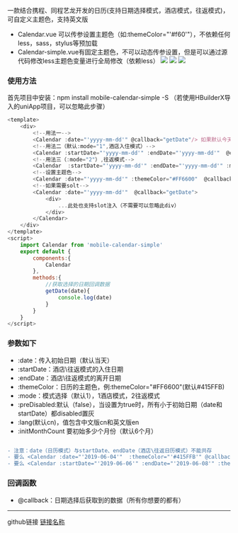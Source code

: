 一款结合携程、同程艺龙开发的日历(支持日期选择模式，酒店模式，往返模式)，可自定义主题色，支持英文版  
 * Calendar.vue 可以传参设置主题色（如:themeColor="'#f60'"），不依赖任何less，sass，stylus等预加载  
 * Calendar-simple.vue有固定主题色，不可以动态传参设置，但是可以通过源代码修改less主题色变量进行全局修改（依赖less）
  ![](https://file.40017.cn/tcyp/tz/calendar1.png)
  ![](https://file.40017.cn/tcyp/tz/calendar2.png)
  ![](https://file.40017.cn/tcyp/tz/calendar3.png)


### 使用方法
首先项目中安装：npm install mobile-calendar-simple -S （若使用HBuilderX导入的uniApp项目，可以忽略此步骤）
```javascript
<template>
	<div>
		<!--用法一-->
		<Calendar :date="'yyyy-mm-dd'" @callback="getDate"/> 如果默认今天可简写：<Calendar  @callback="getDate" />
		<!--用法二（默认:mode="1",酒店入住模式）-->
		<Calendar :startDate="'yyyy-mm-dd'" :endDate="'yyyy-mm-dd'"  @callback="getDate" />
		<!--用法三（:mode="2"）,往返模式-->
		<Calendar  :startDate="'yyyy-mm-dd'" :endDate="'yyyy-mm-dd'" :mode="2"  @callback="getDate" />
		<!--设置主题色-->
		<Calendar :date="'yyyy-mm-dd'" :themeColor="#FF6600"  @callback="getDate" />
		<!--如果需要solt-->
		<Calendar :date="'yyyy-mm-dd'"  @callback="getDate">
			<div>
				...此处也支持slot注入（不需要可以忽略此div）
			</div>
		</Calendar>
	</div>
</template>
<script>
	import Calendar from 'mobile-calendar-simple'
	export default {
		components:{
			Calendar
		},
		methods:{
			//获取选择的日期回调数据
			getDate(date){
				console.log(date)
			}
		}
	}
</script>
```
### 参数如下
  *  :date：传入初始日期（默认当天）
  *  :startDate：酒店\往返模式的入住日期
  *  :endDate：酒店\往返模式的离开日期
  *  :themeColor：日历的主题色，例:themeColor="#FF6600"(默认#415FFB)  
  *  :mode：模式选择（默认1），1酒店模式，2往返模式
  *  :preDisabled:默认（false），当设置为true时，所有小于初始日期（date和startDate）都disabled置灰
  *  :lang(默认cn)，值包含中文版cn和英文版en
  *  :initMonthCount 要初始多少个月份（默认6个月）
```diff

- 注意：date（日历模式）与startDate、endDate（酒店\往返日历模式）不能共存
- 要么 <Calendar :date="'2019-06-04'"  :themeColor="'#415FFB'" @callback="XXX" />
- 要么 <Calendar :startDate="'2019-06-06'" :endDate="'2019-06-08'" :themeColor="'#415FFB'"  @callback="XXX" />
```
### 回调函数
  *  @callback：日期选择后获取到的数据（所有你想要的都有）

***
github链接
[链接名称](https://github.com/tanagang/mobile-calendar-simple)
